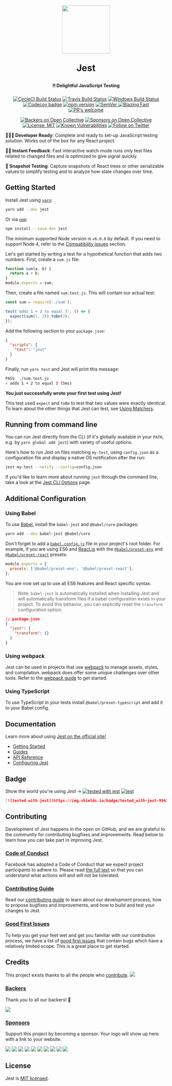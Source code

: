 <h1 align="center">
  <img src="https://jestjs.io/img/jest.png" height="150" width="150"/>
  <p align="center">Jest</p>
  <p align="center" style="font-size: 0.5em">🃏 Delightful JavaScript Testing</p>
</h1>

<p align="center">
    <a href="https://circleci.com/gh/facebook/jest"><img src="https://circleci.com/gh/facebook/jest.svg?style=shield" alt="CircleCI Build Status"></a>
    <a href="https://travis-ci.org/facebook/jest"><img src="https://travis-ci.org/facebook/jest.svg?branch=master" alt="Travis Build Status"></a>
    <a href="https://ci.appveyor.com/project/Daniel15/jest/branch/master"><img src="https://ci.appveyor.com/api/projects/status/8n38o44k585hhvhd/branch/master?svg=true" alt="Windows Build Status"></a>
    <a href="https://codecov.io/gh/facebook/jest"><img src="https://codecov.io/gh/facebook/jest/branch/master/graph/badge.svg" alt="Codecov badge"></a>
    <a href="http://badge.fury.io/js/jest"><img src="https://badge.fury.io/js/jest.svg" alt="npm version"></a>
    <a href="https://dependabot.com/compatibility-score.html?dependency-name=jest&amp;package-manager=npm_and_yarn&amp;version-scheme=semver"><img src="https://api.dependabot.com/badges/compatibility_score?dependency-name=jest&amp;package-manager=npm_and_yarn&amp;version-scheme=semver" alt="SemVer">
    <a href="https://twitter.com/acdlite/status/974390255393505280"><img src="https://img.shields.io/badge/speed-blazing%20%F0%9F%94%A5-brightgreen.svg" alt="Blazing Fast"></a>
    <a href="https://github.com/facebook/jest/pulls"><img src="https://img.shields.io/badge/PRs%20-welcome-brightgreen.svg" alt="PR's welcome"></a>
</p>
<p align="center">
    <a href="#backers"><img src="https://opencollective.com/jest/backers/badge.svg" alt="Backers on Open Collective"></a>
    <a href="#sponsors"><img src="https://opencollective.com/jest/sponsors/badge.svg" alt="Sponsors on Open Collective"></a>
    <a href="https://opensource.org/licenses/MIT"><img src="https://img.shields.io/badge/License-MIT-yellow.svg" alt="License: MIT"></a>
     <a href="https://snyk.io/test/github/facebook/jest?targetFile=packages/jest/package.json"><img src="https://snyk.io/test/github/facebook/jest/badge.svg?targetFile=packages/jest/package.json" alt="Known Vulnerabilities" data-canonical-src="https://snyk.io/test/github/facebook/jest?targetFile=packages/jest/package.json" style="max-width:100%;"></a>
    <a href="https://twitter.com/intent/follow?screen_name=fbjest"><img src="https://img.shields.io/twitter/follow/fbjest.svg?style=social&label=Follow" alt="Follow on Twitter"></a>  
</p>

**👩🏻‍💻 Developer Ready**: Complete and ready to set-up JavaScript testing solution. Works out of the box for any React project.

**🏃🏽 Instant Feedback**: Fast interactive watch mode runs only test files related to changed files and is optimized to give signal quickly.

**📸 Snapshot Testing**: Capture snapshots of React trees or other serializable values to simplify testing and to analyze how state changes over time.

## Getting Started

<!-- generated_getting_started_start -->

Install Jest using [`yarn`](https://yarnpkg.com/en/package/jest):

```bash
yarn add --dev jest
```

Or via [`npm`](https://www.npmjs.com/):

```bash
npm install --save-dev jest
```

The minimum supported Node version is `v6.0.0` by default. If you need to support Node 4, refer to the [Compatibility issues](https://jestjs.io/docs/en/troubleshooting#compatibility-issues) section.

Let's get started by writing a test for a hypothetical function that adds two numbers. First, create a `sum.js` file:

```javascript
function sum(a, b) {
  return a + b;
}
module.exports = sum;
```

Then, create a file named `sum.test.js`. This will contain our actual test:

```javascript
const sum = require('./sum');

test('adds 1 + 2 to equal 3', () => {
  expect(sum(1, 2)).toBe(3);
});
```

Add the following section to your `package.json`:

```json
{
  "scripts": {
    "test": "jest"
  }
}
```

Finally, run `yarn test` and Jest will print this message:

```bash
PASS  ./sum.test.js
✓ adds 1 + 2 to equal 3 (5ms)
```

**You just successfully wrote your first test using Jest!**

This test used `expect` and `toBe` to test that two values were exactly identical. To learn about the other things that Jest can test, see [Using Matchers](https://jestjs.io/docs/using-matchers).

## Running from command line

You can run Jest directly from the CLI (if it's globally available in your `PATH`, e.g. by `yarn global add jest`) with variety of useful options.

Here's how to run Jest on files matching `my-test`, using `config.json` as a configuration file and display a native OS notification after the run:

```bash
jest my-test --notify --config=config.json
```

If you'd like to learn more about running `jest` through the command line, take a look at the [Jest CLI Options](https://jestjs.io/docs/cli) page.

## Additional Configuration

### Using Babel

To use [Babel](http://babeljs.io/), install the `babel-jest` and `@babel/core` packages:

```bash
yarn add --dev babel-jest @babel/core
```

Don't forget to add a [`babel.config.js`](https://babeljs.io/docs/en/config-files) file in your project's root folder. For example, if you are using ES6 and [React.js](https://reactjs.org) with the [`@babel/preset-env`](https://babeljs.io/docs/en/babel-preset-env) and [`@babel/preset-react`](https://babeljs.io/docs/en/babel-preset-react) presets:

```js
module.exports = {
  presets: ['@babel/preset-env', '@babel/preset-react'],
};
```

You are now set up to use all ES6 features and React specific syntax.

> Note: `babel-jest` is automatically installed when installing Jest and will automatically transform files if a babel configuration exists in your project. To avoid this behavior, you can explicitly reset the `transform` configuration option:

```json
// package.json
{
  "jest": {
    "transform": {}
  }
}
```

### Using webpack

Jest can be used in projects that use [webpack](https://webpack.js.org/) to manage assets, styles, and compilation. webpack does offer some unique challenges over other tools. Refer to the [webpack guide](docs/Webpack.md) to get started.

### Using TypeScript

To use TypeScript in your tests install `@babel/preset-typescript` and add it to your Babel config.

<!-- generated_getting_started_end -->

## Documentation

Learn more about using [Jest on the official site!](https://jestjs.io)

- [Getting Started](https://jestjs.io/docs/en/getting-started)
- [Guides](https://jestjs.io/docs/en/snapshot-testing)
- [API Reference](https://jestjs.io/docs/en/api)
- [Configuring Jest](https://jestjs.io/docs/en/configuration)

## Badge

Show the world you're using _Jest_ → [![tested with jest](https://img.shields.io/badge/tested_with-jest-99424f.svg)](https://github.com/facebook/jest) [![jest](https://jestjs.io/img/jest-badge.svg)](https://github.com/facebook/jest)

```md
[![tested with jest](https://img.shields.io/badge/tested_with-jest-99424f.svg)](https://github.com/facebook/jest) [![jest](https://jestjs.io/img/jest-badge.svg)](https://github.com/facebook/jest)
```

## Contributing

Development of Jest happens in the open on GitHub, and we are grateful to the community for contributing bugfixes and improvements. Read below to learn how you can take part in improving Jest.

### [Code of Conduct](https://code.facebook.com/codeofconduct)

Facebook has adopted a Code of Conduct that we expect project participants to adhere to. Please read [the full text](https://code.facebook.com/codeofconduct) so that you can understand what actions will and will not be tolerated.

### [Contributing Guide](CONTRIBUTING.md)

Read our [contributing guide](CONTRIBUTING.md) to learn about our development process, how to propose bugfixes and improvements, and how to build and test your changes to Jest.

### [Good First Issues](https://github.com/facebook/jest/labels/%3Awave%3A%20Good%20First%20Issue)

To help you get your feet wet and get you familiar with our contribution process, we have a list of [good first issues](https://github.com/facebook/jest/labels/%3Awave%3A%20Good%20First%20Issue) that contain bugs which have a relatively limited scope. This is a great place to get started.

## Credits

This project exists thanks to all the people who [contribute](CONTRIBUTING.md). <a href="https://github.com/facebook/jest/graphs/contributors"><img src="https://opencollective.com/jest/contributors.svg?width=890&button=false" /></a>

### [Backers](https://opencollective.com/jest#backer)

Thank you to all our backers! 🙏

<a href="https://opencollective.com/jest#backers" target="_blank"><img src="https://opencollective.com/jest/backers.svg?width=890"></a>

### [Sponsors](https://opencollective.com/jest#sponsor)

Support this project by becoming a sponsor. Your logo will show up here with a link to your website.

<a href="https://opencollective.com/jest/sponsor/0/website" target="_blank"><img src="https://opencollective.com/jest/sponsor/0/avatar.svg"></a> <a href="https://opencollective.com/jest/sponsor/1/website" target="_blank"><img src="https://opencollective.com/jest/sponsor/1/avatar.svg"></a> <a href="https://opencollective.com/jest/sponsor/2/website" target="_blank"><img src="https://opencollective.com/jest/sponsor/2/avatar.svg"></a> <a href="https://opencollective.com/jest/sponsor/3/website" target="_blank"><img src="https://opencollective.com/jest/sponsor/3/avatar.svg"></a> <a href="https://opencollective.com/jest/sponsor/4/website" target="_blank"><img src="https://opencollective.com/jest/sponsor/4/avatar.svg"></a> <a href="https://opencollective.com/jest/sponsor/5/website" target="_blank"><img src="https://opencollective.com/jest/sponsor/5/avatar.svg"></a> <a href="https://opencollective.com/jest/sponsor/6/website" target="_blank"><img src="https://opencollective.com/jest/sponsor/6/avatar.svg"></a> <a href="https://opencollective.com/jest/sponsor/7/website" target="_blank"><img src="https://opencollective.com/jest/sponsor/7/avatar.svg"></a> <a href="https://opencollective.com/jest/sponsor/8/website" target="_blank"><img src="https://opencollective.com/jest/sponsor/8/avatar.svg"></a> <a href="https://opencollective.com/jest/sponsor/9/website" target="_blank"><img src="https://opencollective.com/jest/sponsor/9/avatar.svg"></a>

## License

Jest is [MIT licensed](./LICENSE).
